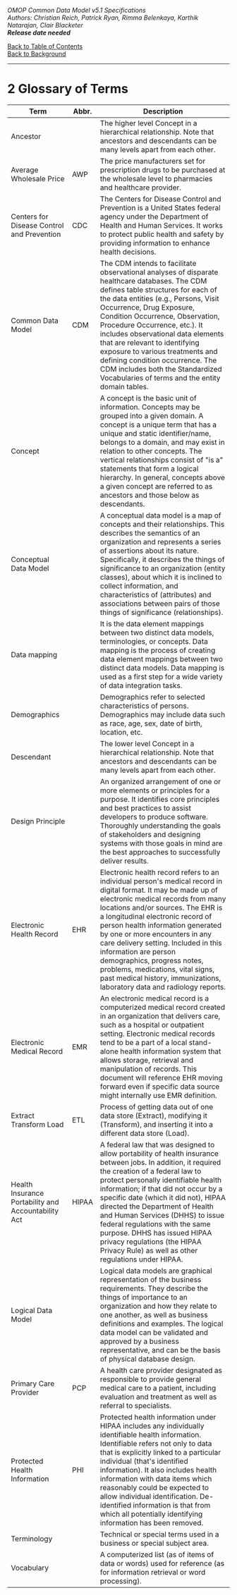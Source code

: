 *OMOP Common Data Model v5.1 Specifications*
<br>*Authors: Christian Reich, Patrick Ryan, Rimma Belenkaya, Karthik Natarajan, Clair Blacketer*
<br>***Release date needed***

[Back to Table of Contents](TableofContents.md)
<br>[Back to Background](Background.md)

---

# 2 Glossary of Terms

Term|Abbr.|Description|
----|-----|------------
|Ancestor| |The higher level Concept in a hierarchical relationship. Note that ancestors and descendants can be many levels apart from each other.|
|Average Wholesale Price|AWP|The price manufacturers set for prescription drugs to be purchased at the wholesale level to pharmacies and healthcare provider.|
|Centers for Disease Control and Prevention|CDC|The Centers for Disease Control and Prevention is a United States federal agency under the Department of Health and Human Services. It works to protect public health and safety by providing information to enhance health decisions.|
|Common Data Model|CDM|The CDM intends to facilitate observational analyses of disparate healthcare databases. The CDM defines table structures for each of the data entities (e.g., Persons, Visit Occurrence, Drug Exposure, Condition Occurrence, Observation, Procedure Occurrence, etc.). It includes observational data elements that are relevant to identifying exposure to various treatments and defining condition occurrence. The CDM includes both the Standardized Vocabularies of terms and the entity domain tables.|
|Concept| |A concept is the basic unit of information. Concepts may be grouped into a given domain. A concept is a unique term that has a unique and static identifier/name, belongs to a domain, and may exist in relation to other concepts. The vertical relationships consist of "is a" statements that form a logical hierarchy. In general, concepts above a given concept are referred to as ancestors and those below as descendants.|
|Conceptual Data Model| |A conceptual data model is a map of concepts and their relationships. This describes the semantics of an organization and represents a series of assertions about its nature. Specifically, it describes the things of significance to an organization (entity classes), about which it is inclined to collect information, and characteristics of (attributes) and associations between pairs of those things of significance (relationships).|
|Data mapping| |It is the data element mappings between two distinct data models, terminologies, or concepts. Data mapping is the process of creating data element mappings between two distinct data models. Data mapping is used as a first step for a wide variety of data integration tasks.|
|Demographics| |Demographics refer to selected characteristics of persons. Demographics may include data such as race, age, sex, date of birth, location, etc.|
|Descendant| |The lower level Concept in a hierarchical relationship. Note that ancestors and descendants can be many levels apart from each other.|
|Design Principle| |An organized arrangement of one or more elements or principles for a purpose. It identifies core principles and best practices to assist developers to produce software. Thoroughly understanding the goals of stakeholders and designing systems with those goals in mind are the best approaches to successfully deliver results.|
|Electronic Health Record|EHR|Electronic health record refers to an individual person's medical record in digital format. It may be made up of electronic medical records from many locations and/or sources. The EHR is a longitudinal electronic record of person health information generated by one or more encounters in any care delivery setting. Included in this information are person demographics, progress notes, problems, medications, vital signs, past medical history, immunizations, laboratory data and radiology reports.|
|Electronic Medical Record|EMR|An electronic medical record is a computerized medical record created in an organization that delivers care, such as a hospital or outpatient setting. Electronic medical records tend to be a part of a local stand-alone health information system that allows storage, retrieval and manipulation of records. This document will reference EHR moving forward even if specific data source might internally use EMR definition.|
|Extract Transform Load|ETL|Process of getting data out of one data store (Extract), modifying it (Transform), and inserting it into a different data store (Load).|
|Health Insurance Portability and Accountability Act|HIPAA|A federal law that was designed to allow portability of health insurance between jobs. In addition, it required the creation of a federal law to protect personally identifiable health information; if that did not occur by a specific date (which it did not), HIPAA directed the Department of Health and Human Services (DHHS) to issue federal regulations with the same purpose. DHHS has issued HIPAA privacy regulations (the HIPAA Privacy Rule) as well as other regulations under HIPAA.|
|Logical Data Model| |Logical data models are graphical representation of the business requirements. They describe the things of importance to an organization and how they relate to one another, as well as business definitions and examples. The logical data model can be validated and approved by a business representative, and can be the basis of physical database design.|
|Primary Care Provider|PCP|A health care provider designated as responsible to provide general medical care to a patient, including evaluation and treatment as well as referral to specialists.|
|Protected Health Information|PHI|Protected health information under HIPAA includes any individually identifiable health information. Identifiable refers not only to data that is explicitly linked to a particular individual (that's identified information). It also includes health information with data items which reasonably could be expected to allow individual identification. De-identified information is that from which all potentially identifying information has been removed.|
|Terminology| |Technical or special terms used in a business or special subject area.|
|Vocabulary| |A computerized list (as of items of data or words) used for reference (as for information retrieval or word processing).|
